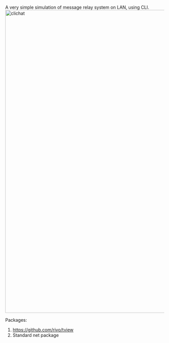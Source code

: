 A very simple simulation of message relay system on LAN, using CLI.
<img width="958" alt="clichat" src="https://github.com/user-attachments/assets/2649e3f2-b9ad-48af-bf21-3a5baa69e5ef">

Packages:
1. https://github.com/rivo/tview
2. Standard net package

